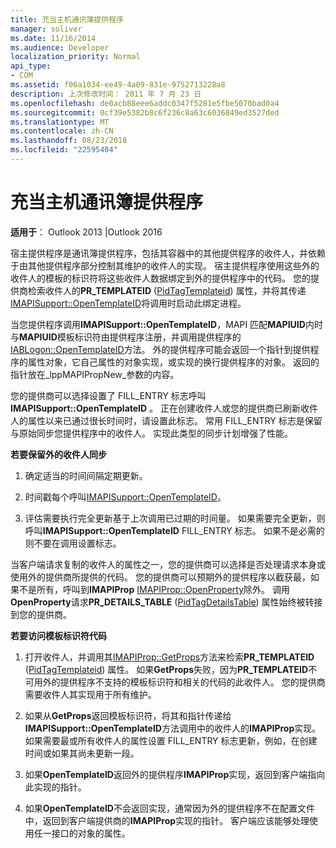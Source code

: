 ```yaml
---
title: 充当主机通讯簿提供程序
manager: soliver
ms.date: 11/16/2014
ms.audience: Developer
localization_priority: Normal
api_type:
- COM
ms.assetid: f06a1034-ee49-4a09-831e-9752713228a8
description: 上次修改时间： 2011 年 7 月 23 日
ms.openlocfilehash: de0acb88eee6addc0347f5281e5fbe5070bad0a4
ms.sourcegitcommit: 0cf39e5382b8c6f236c8a63c6036849ed3527ded
ms.translationtype: MT
ms.contentlocale: zh-CN
ms.lasthandoff: 08/23/2018
ms.locfileid: "22595404"
---
```

# <a name="acting-as-a-host-address-book-provider"></a>充当主机通讯簿提供程序

  
  
**适用于**： Outlook 2013 |Outlook 2016 
  
宿主提供程序是通讯簿提供程序，包括其容器中的其他提供程序的收件人，并依赖于由其他提供程序部分控制其维护的收件人的实现。 宿主提供程序使用这些外的收件人的模板的标识符将这些收件人数据绑定到外的提供程序中的代码。 您的提供商检索收件人的**PR_TEMPLATEID** ([PidTagTemplateid](pidtagtemplateid-canonical-property.md)) 属性，并将其传递[IMAPISupport::OpenTemplateID](imapisupport-opentemplateid.md)将调用时启动此绑定进程。 
  
当您提供程序调用**IMAPISupport::OpenTemplateID**，MAPI 匹配**MAPIUID**内时与**MAPIUID**模板标识符由提供程序注册，并调用提供程序的[IABLogon::OpenTemplateID](iablogon-opentemplateid.md)方法。 外的提供程序可能会返回一个指针到提供程序的属性对象，它自己属性的对象实现，或实现的换行提供程序的对象。 返回的指针放在_lppMAPIPropNew_参数的内容。 
  
您的提供商可以选择设置了 FILL_ENTRY 标志呼叫**IMAPISupport::OpenTemplateID** 。 正在创建收件人或您的提供商已刷新收件人的属性以来已通过很长时间时，请设置此标志。 常用 FILL_ENTRY 标志是保留与原始同步您提供程序中的收件人。 实现此类型的同步计划增强了性能。 
  
 **若要保留外的收件人同步**
  
1. 确定适当的时间间隔定期更新。 
    
2. 时间戳每个呼叫[IMAPISupport::OpenTemplateID](imapisupport-opentemplateid.md)。 
    
3. 评估需要执行完全更新基于上次调用已过期的时间量。 如果需要完全更新，则呼叫**IMAPISupport::OpenTemplateID** FILL_ENTRY 标志。 如果不是必需的则不要在调用设置标志。 
    
当客户端请求复制的收件人的属性之一，您的提供商可以选择是否处理请求本身或使用外的提供商所提供的代码。 您的提供商可以预期外的提供程序以截获最，如果不是所有，呼叫到**IMAPIProp** [IMAPIProp::OpenProperty](imapiprop-openproperty.md)除外。 调用**OpenProperty**请求**PR_DETAILS_TABLE** ([PidTagDetailsTable](pidtagdetailstable-canonical-property.md)) 属性始终被转接到您的提供商。
  
 **若要访问模板标识符代码**
  
1. 打开收件人，并调用其[IMAPIProp::GetProps](imapiprop-getprops.md)方法来检索**PR_TEMPLATEID** ([PidTagTemplateid](pidtagtemplateid-canonical-property.md)) 属性。 如果**GetProps**失败，因为**PR_TEMPLATEID**不可用外的提供程序不支持的模板标识符和相关的代码的此收件人。 您的提供商需要收件人其实现用于所有维护。 
    
2. 如果从**GetProps**返回模板标识符，将其和指针传递给**IMAPISupport::OpenTemplateID**方法调用中的收件人的**IMAPIProp**实现。 如果需要最或所有收件人的属性设置 FILL_ENTRY 标志更新，例如，在创建时间或如果其尚未更新一段。 
    
3. 如果**OpenTemplateID**返回外的提供程序**IMAPIProp**实现，返回到客户端指向此实现的指针。 
    
4. 如果**OpenTemplateID**不会返回实现，通常因为外的提供程序不在配置文件中，返回到客户端提供商的**IMAPIProp**实现的指针。 客户端应该能够处理使用任一接口的对象的属性。 
    

